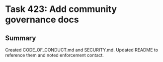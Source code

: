 # Task 423: Add community governance docs

## Summary
Created CODE_OF_CONDUCT.md and SECURITY.md. Updated README to reference them and noted enforcement contact.
